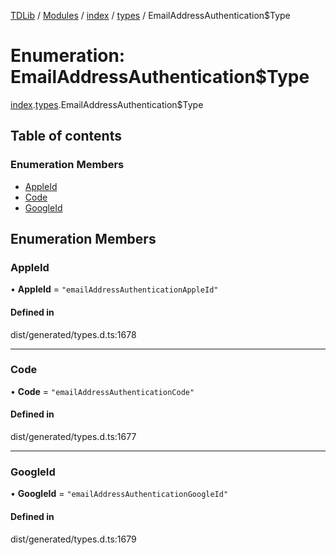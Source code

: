 [TDLib](../README.md) / [Modules](../modules.md) / [index](../modules/index.md) / [types](../modules/index.types.md) / EmailAddressAuthentication$Type

# Enumeration: EmailAddressAuthentication$Type

[index](../modules/index.md).[types](../modules/index.types.md).EmailAddressAuthentication$Type

## Table of contents

### Enumeration Members

- [AppleId](index.types.EmailAddressAuthentication_Type.md#appleid)
- [Code](index.types.EmailAddressAuthentication_Type.md#code)
- [GoogleId](index.types.EmailAddressAuthentication_Type.md#googleid)

## Enumeration Members

### AppleId

• **AppleId** = ``"emailAddressAuthenticationAppleId"``

#### Defined in

dist/generated/types.d.ts:1678

___

### Code

• **Code** = ``"emailAddressAuthenticationCode"``

#### Defined in

dist/generated/types.d.ts:1677

___

### GoogleId

• **GoogleId** = ``"emailAddressAuthenticationGoogleId"``

#### Defined in

dist/generated/types.d.ts:1679
